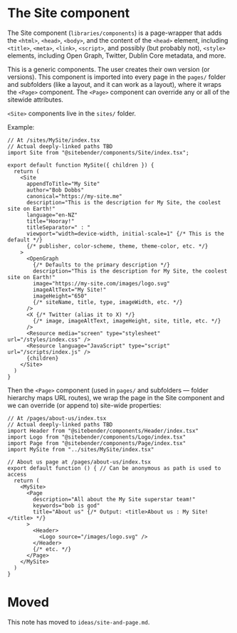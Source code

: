 # The Site component

The Site component (`libraries/components`) is a page-wrapper that adds the `<html>`, `<head>`, `<body>`, and the content of the `<head>` element, including `<title>`, `<meta>`, `<link>`, `<script>`, and possibly (but probably not), `<style>` elements, including Open Graph, Twitter, Dublin Core metadata, and more.

This is a generic components. The user creates their own version (or versions). This component is imported into every page in the `pages/` folder and subfolders (like a layout, and it can work as a layout), where it wraps the `<Page>` component. The `<Page>` component can override any or all of the sitewide attributes.

`<Site>` components live in the `sites/` folder.

Example:

```tsx
// At /sites/MySite/index.tsx
// Actual deeply-linked paths TBD
import Site from "@sitebender/components/Site/index.tsx";

export default function MySite({ children }) {
  return (
    <Site
      appendToTitle="My Site"
      author="Bob Dobbs"
      canonical="https://my-site.me"
      description="This is the description for My Site, the coolest site on Earth!"
      language="en-NZ"
      title="Hooray!"
      titleSeparator=" : "
      viewport="width=device-width, initial-scale=1" {/* This is the default */}
      {/* publisher, color-scheme, theme, theme-color, etc. */}
    >
      <OpenGraph
        {/* Defaults to the primary description */}
        description="This is the description for My Site, the coolest site on Earth!"
        image="https://my-site.com/images/logo.svg"
        imageAltText="My Site!"
        imageHeight="650"
        {/* siteName, title, type, imageWidth, etc. */}
      />
      <X {/* Twitter (alias it to X) */}
        {/* image, imageAltText, imageHeight, site, title, etc. */}
      />
      <Resource media="screen" type="stylesheet" url="/styles/index.css" />
      <Resource language="JavaScript" type="script" url="/scripts/index.js" />
      {children}
    </Site>
  )
}
```

Then the `<Page>` component (used in `pages/` and subfolders — folder hierarchy maps URL routes), we wrap the page in the Site component and we can override (or append to) site-wide properties:

```tsx
// At /pages/about-us/index.tsx
// Actual deeply-linked paths TBD
import Header from "@sitebender/components/Header/index.tsx"
import Logo from "@sitebender/components/Logo/index.tsx"
import Page from "@sitebender/components/Page/index.tsx"
import MySite from "../sites/MySite/index.tsx"

// About us page at /pages/about-us/index.tsx
export default function () { // Can be anonymous as path is used to access
  return (
    <MySite>
      <Page
        description="All about the My Site superstar team!"
        keywords="bob is god"
        title="About us" {/* Output: <title>About us : My Site!</title> */}
      >
        <Header>
          <Logo source="/images/logo.svg" />
        </Header>
        {/* etc. */}
      </Page>
    </MySite>
  )
}
```

# Moved

This note has moved to `ideas/site-and-page.md`.
